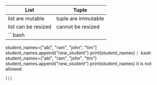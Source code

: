 |List|Tuple|
|----|-----|
|list are mutable | tuple are immutable  |
|list can be resized | cannot be resized |
| ```bash
student_names=["abi", "ram", "john", "tim"]
student_names.append("new_student")
print(student_names) 
```| ```bash
student_names=("abi", "ram", "john", "tim")
student_names.append("new_student")
print(student_names) it is not allowed 
```|
|||



